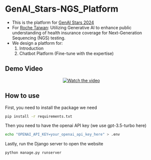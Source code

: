 # GenAI_Stars-NGS_Platform
- This is the platform for [GenAI Stars 2024](https://genaistars.org.tw/hackathon)
- For [Roche Taiwan](https://www.roche.com.tw/): Utilizing Generative AI to enhance public understanding of health insurance coverage for Next-Generation Sequencing (NGS) testing.
- We design a platform for:  
    1. Introduction
    2. Chatbot Platform (Fine-tune with the expertise)

## Demo Video

<p align="center">
  <a href="https://www.youtube.com/watch?v=-xPZ8_obY3Y">
    <img src="https://img.youtube.com/vi/-xPZ8_obY3Y/0.jpg" alt="Watch the video">
  </a>
</p>


## How to use
First, you need to install the package we need
```bash
pip install -r requirements.txt
```

Then you need to have the openai API key (we use gpt-3.5-turbo here)
```bash
echo "OPENAI_API_KEY=your_openai_api_key_here" > .env
```

Lastly, run the Django server to open the website
```bash
python manage.py runserver
```

<!-- git rm --cached '*__pycache__'
git commit -m "Remove all __pycache__ files from tracking"
find . -name '__pycache__' -type f -delete
git push -->
